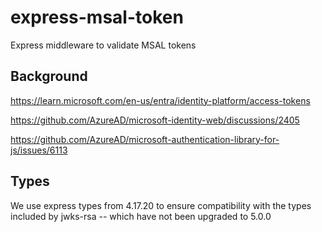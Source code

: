 # express-msal-token

Express middleware to validate MSAL tokens

## Background

https://learn.microsoft.com/en-us/entra/identity-platform/access-tokens

https://github.com/AzureAD/microsoft-identity-web/discussions/2405

https://github.com/AzureAD/microsoft-authentication-library-for-js/issues/6113

## Types

We use express types from 4.17.20 to ensure compatibility with the types included by jwks-rsa -- which have not been upgraded to 5.0.0
